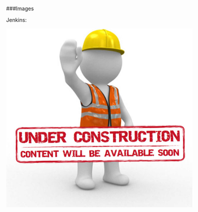 ###Images

Jenkins:

![](https://github.com/hfarooqui/knowledge_base/blob/master/images/Page_Under_Construction.jpg)